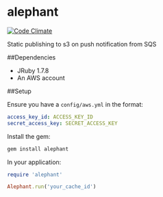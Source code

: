 alephant
=========

[![Code Climate](https://codeclimate.com/repos/52cd866de30ba018f10000a2/badges/5d9c02131201565a630e/gpa.png)](https://codeclimate.com/repos/52cd866de30ba018f10000a2/feed)

Static publishing to s3 on push notification from SQS

##Dependencies

- JRuby 1.7.8
- An AWS account

##Setup

Ensure you have a `config/aws.yml` in the format:
```yaml
access_key_id: ACCESS_KEY_ID
secret_access_key: SECRET_ACCESS_KEY
```

Install the gem:
```sh
gem install alephant
```

In your application:
```rb
require 'alephant'

Alephant.run('your_cache_id')
```

